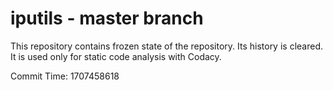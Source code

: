 # iputils - master branch

This repository contains frozen state of the repository.
Its history is cleared. It is used only for static code
analysis with Codacy.

Commit Time: 1707458618